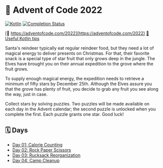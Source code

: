 # 🎄 Advent of Code 2022

[![Kotlin][kotlin-badge]](https://shields.io/)
[![Completion Status][stars-earned-badge]](https://github.com/witaylor/advent-of-code)

[🔗 https://adventofcode.com/2022](https://adventofcode.com/2022) 
[🔗 Useful Kotlin tips](https://blog.jetbrains.com/kotlin/2021/12/tips-and-tricks-for-solving-advent-of-code)

Santa's reindeer typically eat regular reindeer food, but they need a lot of magical energy to deliver presents on Christmas. For that, their favorite snack is a special type of star fruit that only grows deep in the jungle. The Elves have brought you on their annual expedition to the grove where the fruit grows.

To supply enough magical energy, the expedition needs to retrieve a minimum of fifty stars by December 25th. Although the Elves assure you that the grove has plenty of fruit, you decide to grab any fruit you see along the way, just in case.

Collect stars by solving puzzles. Two puzzles will be made available on each day in the Advent calendar; the second puzzle is unlocked when you complete the first. Each puzzle grants one star. Good luck!

## 🗓 Days

- [Day 01: Calorie Counting](https://github.com/witaylor/advent-of-code/tree/main/src/main/kotlin/day/day01)
- [Day 02: Rock Paper Scissors](https://github.com/witaylor/advent-of-code/tree/main/src/main/kotlin/day/day02)
- [Day 03: Rucksack Reorganization](https://github.com/witaylor/advent-of-code/tree/main/src/main/kotlin/day/day03)
- [Day 04: Camp Cleanup](https://github.com/witaylor/advent-of-code/tree/main/src/main/kotlin/day/day04)

[kotlin-badge]: https://img.shields.io/badge/Kotlin-1.8.2-orange
[stars-earned-badge]: https://shields.io/badge/stars--earned-8/50-yellow
